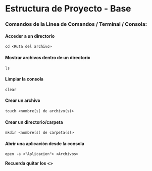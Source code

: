 # Estructura de Proyecto - Base

### Comandos de la Linea de Comandos / Terminal / Consola:

#### Acceder a un directorio
```
cd <Ruta del archivo>
```

#### Mostrar archivos dentro de un directorio
```
ls
```

#### Limpiar la consola
```
clear
```

#### Crear un archivo
```
touch <nombre(s) de archivo(s)>
```

#### Crear un directorio/carpeta
```
mkdir <nombre(s) de carpeta(s)>
```

#### Abrir una aplicación desde la consola
```
open -a <"Aplicacion"> <Archivos>
```

**Recuerda quitar los <>**

